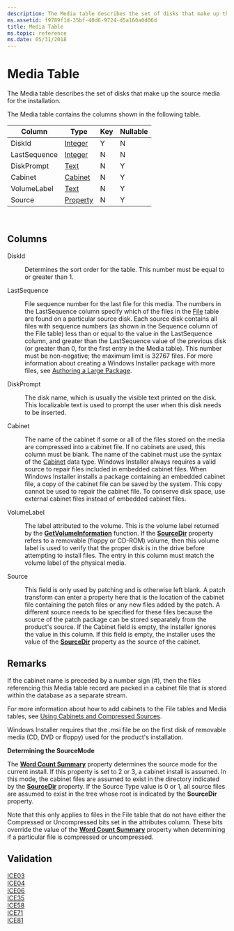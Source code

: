 ```yaml
---
description: The Media table describes the set of disks that make up the source media for the installation.
ms.assetid: f9789f1d-35bf-40d6-9724-d5a160a0d06d
title: Media Table
ms.topic: reference
ms.date: 05/31/2018
---
```


# Media Table

The Media table describes the set of disks that make up the source media for the installation.

The Media table contains the columns shown in the following table.



| Column       | Type                     | Key | Nullable |
|--------------|--------------------------|-----|----------|
| DiskId       | [Integer](integer.md)   | Y   | N        |
| LastSequence | [Integer](integer.md)   | N   | N        |
| DiskPrompt   | [Text](text.md)         | N   | Y        |
| Cabinet      | [Cabinet](cabinet.md)   | N   | Y        |
| VolumeLabel  | [Text](text.md)         | N   | Y        |
| Source       | [Property](property.md) | N   | Y        |



 

## Columns

<dl> <dt>

<span id="DiskId"></span><span id="diskid"></span><span id="DISKID"></span>DiskId
</dt> <dd>

Determines the sort order for the table. This number must be equal to or greater than 1.

</dd> <dt>

<span id="LastSequence"></span><span id="lastsequence"></span><span id="LASTSEQUENCE"></span>LastSequence
</dt> <dd>

File sequence number for the last file for this media. The numbers in the LastSequence column specify which of the files in the [File](file-table.md) table are found on a particular source disk. Each source disk contains all files with sequence numbers (as shown in the Sequence column of the File table) less than or equal to the value in the LastSequence column, and greater than the LastSequence value of the previous disk (or greater than 0, for the first entry in the Media table). This number must be non-negative; the maximum limit is 32767 files. For more information about creating a Windows Installer package with more files, see [Authoring a Large Package](authoring-a-large-package.md).

</dd> <dt>

<span id="DiskPrompt"></span><span id="diskprompt"></span><span id="DISKPROMPT"></span>DiskPrompt
</dt> <dd>

The disk name, which is usually the visible text printed on the disk. This localizable text is used to prompt the user when this disk needs to be inserted.

</dd> <dt>

<span id="Cabinet"></span><span id="cabinet"></span><span id="CABINET"></span>Cabinet
</dt> <dd>

The name of the cabinet if some or all of the files stored on the media are compressed into a cabinet file. If no cabinets are used, this column must be blank. The name of the cabinet must use the syntax of the [Cabinet](cabinet.md) data type. Windows Installer always requires a valid source to repair files included in embedded cabinet files. When Windows Installer installs a package containing an embedded cabinet file, a copy of the cabinet file can be saved by the system. This copy cannot be used to repair the cabinet file. To conserve disk space, use external cabinet files instead of embedded cabinet files.

</dd> <dt>

<span id="VolumeLabel"></span><span id="volumelabel"></span><span id="VOLUMELABEL"></span>VolumeLabel
</dt> <dd>

The label attributed to the volume. This is the volume label returned by the [**GetVolumeInformation**](/windows/win32/api/fileapi/nf-fileapi-getvolumeinformationa) function. If the [**SourceDir**](sourcedir.md) property refers to a removable (floppy or CD-ROM) volume, then this volume label is used to verify that the proper disk is in the drive before attempting to install files. The entry in this column must match the volume label of the physical media.

</dd> <dt>

<span id="Source"></span><span id="source"></span><span id="SOURCE"></span>Source
</dt> <dd>

This field is only used by patching and is otherwise left blank. A patch transform can enter a property here that is the location of the cabinet file containing the patch files or any new files added by the patch. A different source needs to be specified for these files because the source of the patch package can be stored separately from the product's source. If the Cabinet field is empty, the installer ignores the value in this column. If this field is empty, the installer uses the value of the [**SourceDir**](sourcedir.md) property as the source of the cabinet.

</dd> </dl>

## Remarks

If the cabinet name is preceded by a number sign (\#), then the files referencing this Media table record are packed in a cabinet file that is stored within the database as a separate stream.

For more information about how to add cabinets to the File tables and Media tables, see [Using Cabinets and Compressed Sources](using-cabinets-and-compressed-sources.md).

Windows Installer requires that the .msi file be on the first disk of removable media (CD, DVD or floppy) used for the product's installation.

**Determining the SourceMode**

The [**Word Count Summary**](word-count-summary.md) property determines the source mode for the current install. If this property is set to 2 or 3, a cabinet install is assumed. In this mode, the cabinet files are assumed to exist in the directory indicated by the [**SourceDir**](sourcedir.md) property. If the Source Type value is 0 or 1, all source files are assumed to exist in the tree whose root is indicated by the **SourceDir** property.

Note that this only applies to files in the File table that do not have either the Compressed or Uncompressed bits set in the attributes column. These bits override the value of the [**Word Count Summary**](word-count-summary.md) property when determining if a particular file is compressed or uncompressed.

## Validation

<dl>

[ICE03](ice03.md)  
[ICE04](ice04.md)  
[ICE06](ice06.md)  
[ICE35](ice35.md)  
[ICE58](ice58.md)  
[ICE71](ice71.md)  
[ICE81](ice81.md)  
</dl>

 

 
